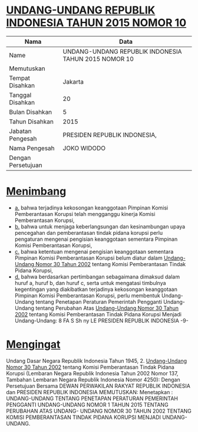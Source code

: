 # [UNDANG-UNDANG REPUBLIK INDONESIA TAHUN 2015 NOMOR 10](http://example.org/legal/document/uu/2015/10)

| Nama | Data |
| ------ | ----- |
|Name|UNDANG-UNDANG REPUBLIK INDONESIA TAHUN 2015 NOMOR 10|
|Memutuskan||
|Tempat Disahkan|Jakarta|
|Tanggal Disahkan|20|
|Bulan Disahkan|5|
|Tahun Disahkan|2015|
|Jabatan Pengesah|PRESIDEN REPUBLIK INDONESIA,|
|Nama Pengesah|JOKO WIDODO|
|Dengan Persetujuan||
# [Menimbang](http://example.org/legal/document/uu/2015/10/menimbang)

* [a.](http://example.org/legal/document/uu/2015/10/menimbang/point/a) bahwa terjadinya kekosongan keanggotaan Pimpinan Komisi Pemberantasan Korupsi telah mengganggu kinerja Komisi Pemberantasan Korupsi,
* [b.](http://example.org/legal/document/uu/2015/10/menimbang/point/b) bahwa untuk menjaga keberlangsungan dan kesinambungan upaya pencegahan dan pemberantasan tindak pidana korupsi perlu pengaturan mengenai pengisian keanggotaan sementara Pimpinan Komisi Pemberantasan Korupsi,
* [c.](http://example.org/legal/document/uu/2015/10/menimbang/point/c) bahwa ketentuan mengenai pengisian keanggotaan sementara Pimpinan Komisi Pemberantasan Korupsi belum diatur dalam [Undang-Undang Nomor 30 Tahun 2002](http://example.org/legal/document/uu/2002/30) tentang Komisi Pemberantasan Tindak Pidana Korupsi,
* [d.](http://example.org/legal/document/uu/2015/10/menimbang/point/d) bahwa berdasarkan pertimbangan sebagaimana dimaksud dalam huruf a, huruf b, dan huruf c, serta untuk mengatasi timbulnya kegentingan yang diakibatkan terjadinya kekosongan keanggotaan Pimpinan Komisi Pemberantasan Korupsi, perlu membentuk Undang-Undang tentang Penetapan Peraturan Pemerintah Pengganti Undang-Undang tentang Perubahan Atas [Undang-Undang Nomor 30 Tahun 2002](http://example.org/legal/document/uu/2002/30) tentang Komisi Pemberantasan Tindak Pidana Korupsi Menjadi Undang-Undang: 8 FA S Sh ny LE PRESIDEN REPUBLIK INDONESIA -9-
# [Mengingat](http://example.org/legal/document/uu/2015/10/mengingat)
 Undang Dasar Negara Republik Indonesia Tahun 1945, 2. [Undang-Undang Nomor 30 Tahun 2002](http://example.org/legal/document/uu/2002/30) tentang Komisi Pemberantasan Tindak Pidana Korupsi (Lembaran Negara Republik Indonesia Tahun 2002 Nomor 137, Tambahan Lembaran Negara Republik Indonesia Nomor 4250): Dengan Persetujuan Bersama DEWAN PERWAKILAN RAKYAT REPUBLIK INDONESIA dan PRESIDEN REPUBLIK INDONESIA MEMUTUSKAN: Menetapkan : UNDANG-UNDANG TENTANG PENETAPAN PERATURAN PEMERINTAH PENGGANTI UNDANG-UNDANG NOMOR 1 TAHUN 2015 TENTANG PERUBAHAN ATAS UNDANG- UNDANG NOMOR 30 TAHUN 2002 TENTANG KOMISI PEMBERANTASAN TINDAK PIDANA KORUPSI MENJADI UNDANG-UNDANG.
